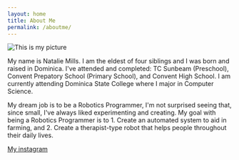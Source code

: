 ```yaml
---
layout: home
title: About Me
permalink: /aboutme/
---
```


![This is my picture](https://i0.wp.com/createcaribbean.org/create/wp-content/uploads/2022/04/IMG_6004-scaled.jpg?resize=1153%2C1536&ssl=1)

My name is Natalie Mills. I am the eldest of four siblings and I was born and raised in Dominica. I've attended and completed: TC Sunbeam (Preschool), Convent Prepatory School (Primary School), and Convent High School. I am currently attending Dominica State College where I major in Computer Science.

My dream job is to be a Robotics Programmer, I'm not surprised seeing that, since small, I've always liked experimenting and creating. My goal with being a Robotics Programmer is to 1. Create an automated system to aid in farming, and 2. Create a therapist-type robot that helps people throughout their daily lives.

[My instagram](https://www.instagram.com/_._mi_mi_mi._/)


